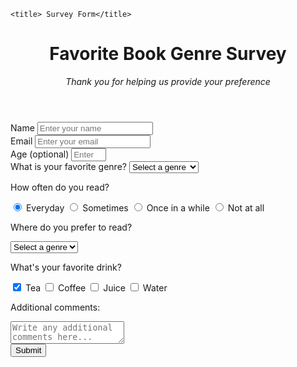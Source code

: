 <!DOCTYPE html>
<html lang="en">
<head>
    <meta charset="UTF-8">
    <meta name="viewport" content="width=device-width, initial-scale=1.0">
    <link rel="stylesheet" href="style.css" />
    <link href="https://fonts.googleapis.com/css2?family=Bree+Serif&family=Shadows+Into+Light&display=swap" rel="stylesheet">
    <link href="https://fonts.googleapis.com/css2?family=Montserrat&display=swap" rel="stylesheet">

    <title> Survey Form</title>
</head>
<body>
    <div class="container"></div>
<header class="header">
    <h1 id="title" class="centered-text"> Favorite Book Genre Survey</h1>
    <p id="description" class="centered-text"> <em> Thank you for helping us provide your preference </em></p>
</header>

<form id="survey-form">
<div id="form-group">
    <label name="label" for="name" id="name-label"> Name </label>
    <input type="text" name="name" id="name" class="form-control" placeholder="Enter your name" required> </input>
</div>
<div id="form-group">
    <label name="label" for="email" id="email-label"> Email </label>
    <input type="email" email="email" id="email" class="form-control" placeholder="Enter your email" required> </input>
</div>
<div id="form-group">
    <label name="label" for="Age" id="number-label"> Age (optional) </label>
    <input type="number" min="10" max="90"  id="number" class="form-control" placeholder="Enter your Age"> </input>
</div>
<div id="form-group">
    <label name="label" for="genre" id="genre-label"> What is your favorite genre? </label>
   <select name="role" id="dropdown"> 
       <option disabled hidden selected> Select a genre </option>
       <option id="fantasy" class="dropdown-option"> Fantasy </option>
       <option id="Sci-Fi" class="dropdown-option"> Sci-Fi </option>
       <option id="Mystery" class="dropdown-option"> Mystery </option>
       <option id="Thriller" class="dropdown-option"> Thriller </option>
       <option id="Romance" class="dropdown-option"> Romance </option>
       <option id="Westerns" class="dropdown-option"> Westerns </option>
       <option id="Dystopian" class="dropdown-option"> Dystopian </option>
       <option id="Comtemporary" class="dropdown-option"> Comtemporary </option>
   </select>
</div>
<div id="form-group">
    <p id="genre-label"> How often do you read? </p>
<label>
    <input name="user-recommend" value="everyday"  type="radio"  class="radio-input" checked> Everyday  
</label>
<label>
    <input name="user-recommend" value="Sometimes"  type="radio"  class="radio-input"> Sometimes  
</label>
<label>
    <input name="user-recommend" value="Once in a while"  type="radio"  class="radio-input"> Once in a while  
</label>
<label>
    <input name="user-recommend" value="Not at all"  type="radio"  class="radio-input"> Not at all  
</label>
</div>
<div id="form-group">
    <p id="genre-label" name="label" for="genre" id="genre-label"> Where do you prefer to read? </p>
   <select name="role" id="dropdown"> 
       <option disabled hidden selected> Select a genre </option>
       <option id="Library" class="dropdown-option"> Library </option>
       <option id="Home" class="dropdown-option"> Home </option>
       <option id="Cafè" class="dropdown-option"> Cafè </option>
       <option id="Outside" class="dropdown-option"> Outside </option>
   </select>
</div>
<div id="form-group">
    <p id="genre-label"> What's your favorite drink?  </p>
<label>
    <input name="user-recommend" value="everyday"  type="checkbox"  class="radio-input" checked> Tea 
</label>
<label>
    <input name="user-recommend" value="Sometimes"  type="checkbox"  class="radio-input"> Coffee  
</label>
<label>
    <input name="user-recommend" value="Once in a while"  type="checkbox"  class="radio-input"> Juice  
</label>
<label>
    <input name="user-recommend" value="Not at all"  type="checkbox"  class="radio-input"> Water  
</label>
</div>
<div id="form-group">
    <p id="genre-label"> Additional comments: </p>
   <textarea id="text-area" placeholder="Write any additional comments here..."></textarea>
</div>
<div id="form-group">
    <button id="submit"> Submit </button>
</div>
</form>
</div>
</body>
<script src="https://cdn.freecodecamp.org/testable-projects-fcc/v1/bundle.js"></script>
</html>